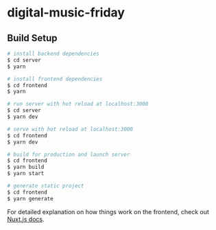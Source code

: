 # digital-music-friday

## Build Setup

```bash
# install backend dependencies
$ cd server
$ yarn

# install frontend dependencies
$ cd frontend
$ yarn

# run server with hot reload at localhost:3000
$ cd server
$ yarn dev

# serve with hot reload at localhost:3000
$ cd frontend
$ yarn dev

# build for production and launch server
$ cd frontend
$ yarn build
$ yarn start

# generate static project
$ cd frontend
$ yarn generate
```

For detailed explanation on how things work on the frontend, check out [Nuxt.js docs](https://nuxtjs.org).
